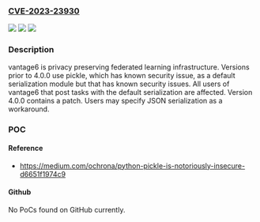 ### [CVE-2023-23930](https://cve.mitre.org/cgi-bin/cvename.cgi?name=CVE-2023-23930)
![](https://img.shields.io/static/v1?label=Product&message=vantage6&color=blue)
![](https://img.shields.io/static/v1?label=Version&message=%3D%20%3C%204.0.0%20&color=brighgreen)
![](https://img.shields.io/static/v1?label=Vulnerability&message=CWE-502%3A%20Deserialization%20of%20Untrusted%20Data&color=brighgreen)

### Description

vantage6 is privacy preserving federated learning infrastructure. Versions prior to 4.0.0 use pickle, which has known security issue, as a default serialization module but that has known security issues. All users of vantage6 that post tasks with the default serialization are affected. Version 4.0.0 contains a patch. Users may specify JSON serialization as a workaround.

### POC

#### Reference
- https://medium.com/ochrona/python-pickle-is-notoriously-insecure-d6651f1974c9

#### Github
No PoCs found on GitHub currently.

